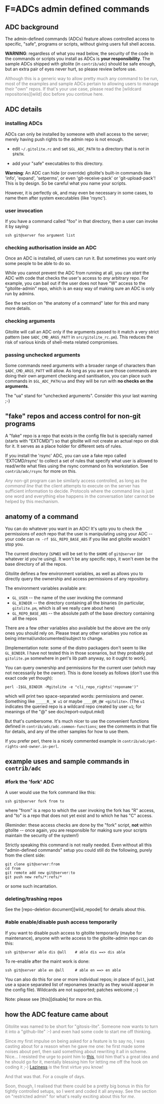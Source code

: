 # F=ADCs admin defined commands

## ADC background

The admin-defined commands (ADCs) feature allows controlled access to
specific, "safe", programs or scripts, without giving users full shell access.

**WARNING**: regardless of what you read below, the security of the code in
the commands or scripts you install as ADCs is **your responsibility**.  The
sample ADCs shipped with gitolite (in `contrib/adc`) should be safe enough,
but an extra pair of eyes never hurt, so please review before use.

<font color="gray">Although this is a generic way to allow pretty much any
command to be run, most of the examples and sample ADCs pertain to allowing
users to manage their "own" repos.  If that's your use case, please read
the [wildcard repositories][wild] doc before you continue here.</font>

## ADC details

### installing ADCs

ADCs can only be installed by someone with shell access to the server; merely
having push rights to the admin repo is not enough.

  * edit `~/.gitolite.rc` and set `$GL_ADC_PATH` to a directory that is *not*
    in `$PATH`.

  * add your "safe" executables to this directory.

**Warning**: An ADC can hide (or override) gitolite's built-in commands like
'info', 'expand', 'setperms', or even 'git-receive-pack' or 'git-upload-pack'!
This is by design.  So be careful what you name your scripts.

However, it is perfectly ok, and may even be necessary in some cases, to name
them after system executables (like 'rsync').

### user invocation

If you have a command called "foo" in that directory, then a user can invoke
it by saying:

    ssh git@server foo argument list

### checking authorisation inside an ADC

Once an ADC is installed, *all* users can run it.  But sometimes you want only
some people to be able to do so.

While you cannot prevent the ADC from running at all, you can *start* the ADC
with code that checks the user's access to *any* arbitrary repo.  For example,
you can bail out if the user does not have "W" access to the "gitolite-admin"
repo, which is an easy way of making sure an ADC is only run by admins.

See the section on "the anatomy of a command" later for this and many more
details.

### checking arguments

Gitolite will call an ADC only if the arguments passed to it match a very
strict pattern (see `$ADC_CMD_ARGS_PATT` in `src/gitolite_rc.pm`).  This
reduces the risk of various kinds of shell-meta related compromises.

### passing unchecked arguments

Some commands need arguments with a broader range of characters than
`$ADC_CMD_ARGS_PATT` will allow.  As long as you are sure those commands are
doing their own argument checking and sanitisation, you can place such
commands in `$GL_ADC_PATH/ua` and they will be run with **no checks on the
arguments**.

The "ua" stand for "unchecked arguments".  Consider this your last warning ;-)

## "fake" repos and access control for non-git programs

A "fake" repo is a repo that exists in the config file but is specially named
(starts with "EXTCMD/") so that gitolite will not create an actual repo on
disk for it.  It serves as a place holder for different sets of rules.

If you install the 'rsync' ADC, you can use a fake repo called 'EXTCMD/rsync'
to collect a set of rules that specify what user is allowed to read/write what
files using the rsync command on his workstation.  See `contrib/adc/rsync` for
more on this.

<font color="gray">*Any* non-git program can be similarly access controlled,
as long as the *command line* that the client attempts to execute on the
server has sufficient information to decide.  Protocols where the command line
is just one word and everything else happens in the conversation later cannot
be helped by this mechanism.</font>

## anatomy of a command

You can do whatever you want in an ADC!  It's upto you to check the
permissions of *each* repo that the user is manipulating using your ADC --
your code can `rm -rf $GL_REPO_BASE_ABS` if you like and gitolite wouldn't
stop you.

The current directory (`$PWD`) will be set to the `$HOME` of `git@server` (or
whatever id you're using).  It won't be any specific repo, it won't even be
the base directory of all the repos.

Gitolite defines a few environment variables, as well as allows you to
directly query the ownership and access permissions of any repository.

The environment variables available are:

  * `GL_USER` -- the name of the user invoking the command
  * `GL_BINDIR` -- the directory containing all the binaries (in particular,
    `gitolite.pm`, which is all we really care about here)
  * `GL_REPO_BASE_ABS` -- the absolute path of the base directory containing
    all the repos

There are a few other variables also available but the above are the only ones
you should rely on.  Please treat any other variables you notice as being
internal/undocumented/subject to change.

[Implementation note: some of the distro packagers don't seem to like
`GL_BINDIR`.  I have not tested this in those scenarios, but they probably put
`gitolite.pm` somewhere in perl's lib path anyway, so it ought to work].

You can query ownership and permissions for the current user (which may not
necessarily be the owner).  This is done loosely as follows (don't use this
exact code yet though):

    perl -I$GL_BINDIR -Mgitolite -e "cli_repo_rights('reponame')"

which will print two space-separated words: permissions and owner.  Something
like `_____R__W u1` or maybe `____@R_@W <gitolite>`.  (The `u1` indicates the
queried repo is a wildcard repo created by user `u1`; for meanings of the "@"
see doc/report-output.mkd)

But that's cumbersome.  It's much nicer to use the convenient functions
defined in `contrib/adc/adc.common-functions`; see the comments in that file
for details, and any of the other samples for how to use them.

If you prefer perl, there is a nicely commented example in
`contrib/adc/get-rights-and-owner.in-perl`.

## example uses and sample commands in `contrib/adc`

### #fork the 'fork' ADC

A user would use the fork command like this:

    ssh git@server fork from to

where "from" is a repo to which the user invoking the fork has "R" access, and
"to" is a repo that does not yet exist and to which he has "C" access.

(Reminder: these access checks are done by the "fork" script, **not** within
gitolite -- once again, you are responsible for making sure your scripts
maintain the security of the system!)

Strictly speaking this command is not really needed.  Even without all this
"admin-defined commands" setup you could still do the following, purely from
the client side:

    git clone git@server:from
    cd from
    git remote add new git@server:to
    git push new refs/*:refs/*

or some such incantation.

### deleting/trashing repos

See the [repo-deletion document][wild_repodel] for details about this.

### #able enable/disable push access temporarily

If you want to disable push access to gitolite temporarily (maybe for
maintenance), anyone with write access to the gitolite-admin repo can do this:

    ssh git@server able dis @all    # able dis ==> dis able

To re-enable after the maint work is done:

    ssh git@server able en @all     # able en ==> en able

You can also do this for one or more individual repos; in place of `@all`,
just use a space separated list of reponames (exactly as they would appear in
the config file).  Wildcards are not supported; patches welcome ;-)

Note: please see [this][disable] for more on this.

## how the ADC feature came about

<font color="gray">

Gitolite was named to be short for "gitosis-lite".  Someone now wants to turn
it into a "github-lite" :-) and even had some code to start me off thinking.

Since my first impulse on being asked for a feature is to say no, I was
casting about for a reason when he gave me one: he first made some noises
about perl, then said something about rewriting it all in scheme.  Nice... I
resisted the urge to point him to [this][xkcd224], told him that's a great
idea and he should go for it, mentally blessing him for letting me off the
hook on coding it ;-) [Laziness][lazy] *is* the first virtue you know!

[xkcd224]: http://xkcd.com/224/
[lazy]: http://c2.com/cgi/wiki?LazinessImpatienceHubris

And that was that.  For a couple of days.

Soon, though, I realised that there could be a pretty big bonus in this for
tightly controlled setups, so I went and coded it all anyway.  See the section
on "restricted admin" for what's really exciting about this for *me*.

</font>
